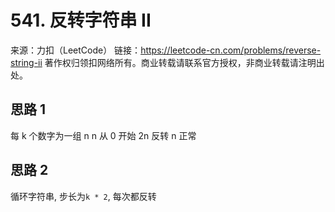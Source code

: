 # 541. 反转字符串 II

来源：力扣（LeetCode）
链接：https://leetcode-cn.com/problems/reverse-string-ii
著作权归领扣网络所有。商业转载请联系官方授权，非商业转载请注明出处。

## 思路 1

每 k 个数字为一组 n n 从 0 开始 2n 反转 n 正常

## 思路 2

循环字符串, 步长为`k * 2`, 每次都反转
